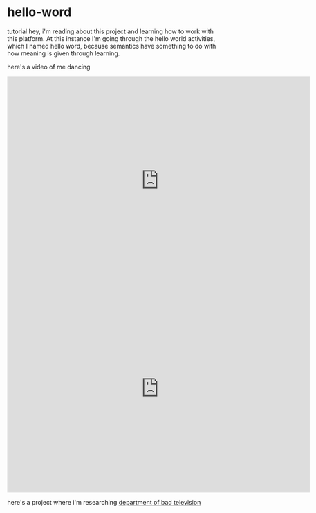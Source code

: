 # hello-word
tutorial
hey, i'm reading about this project and learning how to work with this platform. At this instance I'm going through the hello world activities, which I named hello word, because semantics have something to do with how meaning is given through learning.

here's a video of me dancing 

<div class="embed-container">
  <iframe
      src="https://www.youtube.com/embed/{f-aa7VlR4xM&}"
      width="700"
      height="480"
      frameborder="0"
      allowfullscreen="">
  </iframe>
</div>

<!-- Used to embed Youtube videos -->

<div class="embed-container">
  <iframe width="700" height="480" src="https://www.youtube.com/embed/f-aa7VlR4xM&" frameborder="0" allowfullscreen=""></iframe>
</div>


here's a project where i'm researching <a href= "https://www.transdisciplinary.art/department-of-bad-television/" target="_blank">department of bad television </a>
